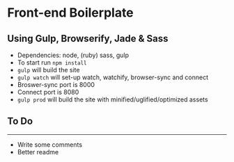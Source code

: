 # Front-end Boilerplate

## Using Gulp, Browserify, Jade & Sass

* Dependencies: node, (ruby) sass, gulp
* To start run `npm install`
* `gulp` will build the site
* `gulp watch` will set-up watch, watchify, browser-sync and connect
 * Broswer-sync port is 8000
 * Connect port is 8080
* `gulp prod` will build the site with minified/uglified/optimized assets

## To Do
-------
* Write some comments 
* Better readme
